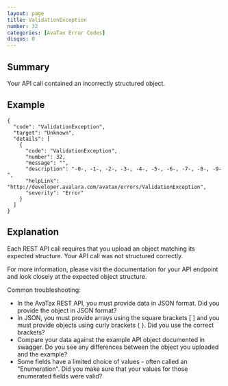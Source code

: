 ```yaml
---
layout: page
title: ValidationException
number: 32
categories: [AvaTax Error Codes]
disqus: 0
---
```


## Summary

Your API call contained an incorrectly structured object.

## Example

    {
      "code": "ValidationException",
      "target": "Unknown",
      "details": [
        {
          "code": "ValidationException",
          "number": 32,
          "message": "",
          "description": "-0-, -1-, -2-, -3-, -4-, -5-, -6-, -7-, -8-, -9-",
          "helpLink": "http://developer.avalara.com/avatax/errors/ValidationException",
          "severity": "Error"
        }
      ]
    }

## Explanation

Each REST API call requires that you upload an object matching its expected structure.  Your API call was not structured correctly.

For more information, please visit the documentation for your API endpoint and look closely at the expected object structure.

Common troubleshooting:
* In the AvaTax REST API, you must provide data in JSON format.  Did you provide the object in JSON format?
* In JSON, you must provide arrays using the square brackets [ ] and you must provide objects using curly brackets { }.  Did you use the correct brackets?
* Compare your data against the example API object documented in swagger.  Do you see any differences between the object you uploaded and the example?
* Some fields have a limited choice of values - often called an "Enumeration".  Did you make sure that your values for those enumerated fields were valid?
